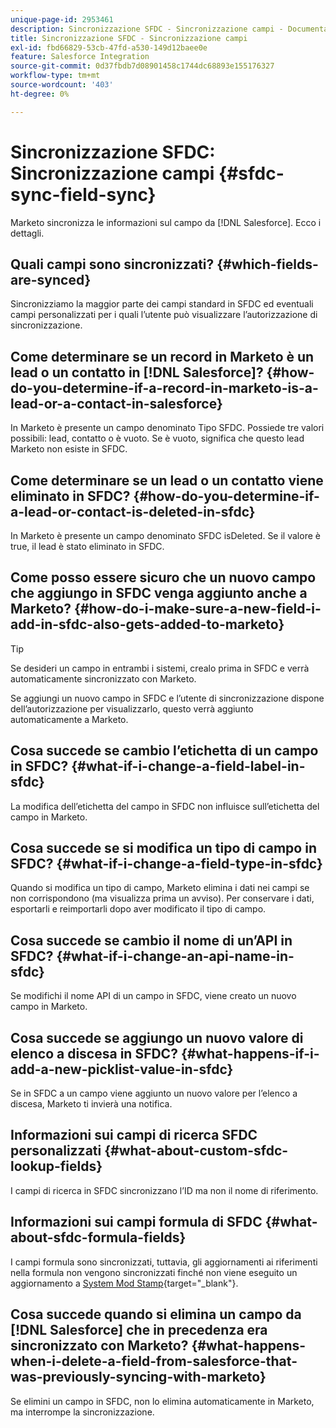 ```yaml
---
unique-page-id: 2953461
description: Sincronizzazione SFDC - Sincronizzazione campi - Documentazione Marketo - Documentazione del prodotto
title: Sincronizzazione SFDC - Sincronizzazione campi
exl-id: fbd66829-53cb-47fd-a530-149d12baee0e
feature: Salesforce Integration
source-git-commit: 0d37fbdb7d08901458c1744dc68893e155176327
workflow-type: tm+mt
source-wordcount: '403'
ht-degree: 0%

---
```


# Sincronizzazione SFDC: Sincronizzazione campi {#sfdc-sync-field-sync}

Marketo sincronizza le informazioni sul campo da [!DNL Salesforce]. Ecco i dettagli.

## Quali campi sono sincronizzati? {#which-fields-are-synced}

Sincronizziamo la maggior parte dei campi standard in SFDC ed eventuali campi personalizzati per i quali l’utente può visualizzare l’autorizzazione di sincronizzazione.

## Come determinare se un record in Marketo è un lead o un contatto in [!DNL Salesforce]? {#how-do-you-determine-if-a-record-in-marketo-is-a-lead-or-a-contact-in-salesforce}

In Marketo è presente un campo denominato Tipo SFDC. Possiede tre valori possibili: lead, contatto o è vuoto. Se è vuoto, significa che questo lead Marketo non esiste in SFDC.

## Come determinare se un lead o un contatto viene eliminato in SFDC? {#how-do-you-determine-if-a-lead-or-contact-is-deleted-in-sfdc}

In Marketo è presente un campo denominato SFDC isDeleted. Se il valore è true, il lead è stato eliminato in SFDC.

## Come posso essere sicuro che un nuovo campo che aggiungo in SFDC venga aggiunto anche a Marketo? {#how-do-i-make-sure-a-new-field-i-add-in-sfdc-also-gets-added-to-marketo}

>[!TIP]
>
>Se desideri un campo in entrambi i sistemi, crealo prima in SFDC e verrà automaticamente sincronizzato con Marketo.

Se aggiungi un nuovo campo in SFDC e l’utente di sincronizzazione dispone dell’autorizzazione per visualizzarlo, questo verrà aggiunto automaticamente a Marketo.

## Cosa succede se cambio l’etichetta di un campo in SFDC? {#what-if-i-change-a-field-label-in-sfdc}

La modifica dell’etichetta del campo in SFDC non influisce sull’etichetta del campo in Marketo.

## Cosa succede se si modifica un tipo di campo in SFDC? {#what-if-i-change-a-field-type-in-sfdc}

Quando si modifica un tipo di campo, Marketo elimina i dati nei campi se non corrispondono (ma visualizza prima un avviso). Per conservare i dati, esportarli e reimportarli dopo aver modificato il tipo di campo.

## Cosa succede se cambio il nome di un’API in SFDC? {#what-if-i-change-an-api-name-in-sfdc}

Se modifichi il nome API di un campo in SFDC, viene creato un nuovo campo in Marketo.

## Cosa succede se aggiungo un nuovo valore di elenco a discesa in SFDC? {#what-happens-if-i-add-a-new-picklist-value-in-sfdc}

Se in SFDC a un campo viene aggiunto un nuovo valore per l’elenco a discesa, Marketo ti invierà una notifica.

## Informazioni sui campi di ricerca SFDC personalizzati {#what-about-custom-sfdc-lookup-fields}

I campi di ricerca in SFDC sincronizzano l’ID ma non il nome di riferimento.

## Informazioni sui campi formula di SFDC {#what-about-sfdc-formula-fields}

I campi formula sono sincronizzati, tuttavia, gli aggiornamenti ai riferimenti nella formula non vengono sincronizzati finché non viene eseguito un aggiornamento a [System Mod Stamp](https://help.salesforce.com/apex/HTViewSolution?id=000193203&language=en_US){target="_blank"}.

## Cosa succede quando si elimina un campo da [!DNL Salesforce] che in precedenza era sincronizzato con Marketo? {#what-happens-when-i-delete-a-field-from-salesforce-that-was-previously-syncing-with-marketo}

Se elimini un campo in SFDC, non lo elimina automaticamente in Marketo, ma interrompe la sincronizzazione.
